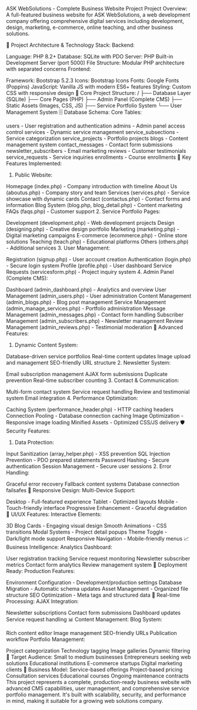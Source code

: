 ASK WebSolutions - Complete Business Website Project
Project Overview:
A full-featured business website for ASK WebSolutions, a web development company offering comprehensive digital services including development, design, marketing, e-commerce, online teaching, and other business solutions.

🚀 Project Architecture & Technology Stack:
Backend:

Language: PHP 8.2+
Database: SQLite with PDO
Server: PHP Built-in Development Server (port 5000)
File Structure: Modular PHP architecture with separated concerns
Frontend:

Framework: Bootstrap 5.2.3
Icons: Bootstrap Icons
Fonts: Google Fonts (Poppins)
JavaScript: Vanilla JS with modern ES6+ features
Styling: Custom CSS with responsive design
📁 Core Project Structure:
/
├── Database Layer (SQLite)
├── Core Pages (PHP)
├── Admin Panel (Complete CMS)
├── Static Assets (Images, CSS, JS)
├── Service Portfolio System
└── User Management System
🗄️ Database Schema:
Core Tables:

users - User registration and authentication
admins - Admin panel access control
services - Dynamic service management
service_subsections - Service categorization
service_projects - Portfolio projects
blogs - Content management system
contact_messages - Contact form submissions
newsletter_subscribers - Email marketing
reviews - Customer testimonials
service_requests - Service inquiries
enrollments - Course enrollments
🎯 Key Features Implemented:
1. Public Website:

Homepage (index.php) - Company introduction with timeline
About Us (aboutus.php) - Company story and team
Services (services.php) - Service showcase with dynamic cards
Contact (contactus.php) - Contact forms and information
Blog System (blog.php, blog_detail.php) - Content marketing
FAQs (faqs.php) - Customer support
2. Service Portfolio Pages:

Development (development.php) - Web development projects
Design (designing.php) - Creative design portfolio
Marketing (marketing.php) - Digital marketing campaigns
E-commerce (ecommerce.php) - Online store solutions
Teaching (teach.php) - Educational platforms
Others (others.php) - Additional services
3. User Management:

Registration (signup.php) - User account creation
Authentication (login.php) - Secure login system
Profile (profile.php) - User dashboard
Service Requests (servicesform.php) - Project inquiry system
4. Admin Panel (Complete CMS):

Dashboard (admin_dashboard.php) - Analytics and overview
User Management (admin_users.php) - User administration
Content Management (admin_blogs.php) - Blog post management
Service Management (admin_manage_services.php) - Portfolio administration
Message Management (admin_messages.php) - Contact form handling
Subscriber Management (admin_subscribers.php) - Newsletter management
Review Management (admin_reviews.php) - Testimonial moderation
🔧 Advanced Features:
1. Dynamic Content System:

Database-driven service portfolios
Real-time content updates
Image upload and management
SEO-friendly URL structure
2. Newsletter System:

Email subscription management
AJAX form submissions
Duplicate prevention
Real-time subscriber counting
3. Contact & Communication:

Multi-form contact system
Service request handling
Review and testimonial system
Email integration
4. Performance Optimization:

Caching System (performance_header.php) - HTTP caching headers
Connection Pooling - Database connection caching
Image Optimization - Responsive image loading
Minified Assets - Optimized CSS/JS delivery
🛡️ Security Features:
1. Data Protection:

Input Sanitization (array_helper.php) - XSS prevention
SQL Injection Prevention - PDO prepared statements
Password Hashing - Secure authentication
Session Management - Secure user sessions
2. Error Handling:

Graceful error recovery
Fallback content systems
Database connection failsafes
📱 Responsive Design:
Multi-Device Support:

Desktop - Full-featured experience
Tablet - Optimized layouts
Mobile - Touch-friendly interface
Progressive Enhancement - Graceful degradation
🎨 UI/UX Features:
Interactive Elements:

3D Blog Cards - Engaging visual design
Smooth Animations - CSS transitions
Modal Systems - Project detail popups
Theme Toggle - Dark/light mode support
Responsive Navigation - Mobile-friendly menus
📈 Business Intelligence:
Analytics Dashboard:

User registration tracking
Service request monitoring
Newsletter subscriber metrics
Contact form analytics
Review management system
🚀 Deployment Ready:
Production Features:

Environment Configuration - Development/production settings
Database Migration - Automatic schema updates
Asset Management - Organized file structure
SEO Optimization - Meta tags and structured data
🔄 Real-time Processing:
AJAX Integration:

Newsletter subscriptions
Contact form submissions
Dashboard updates
Service request handling
📊 Content Management:
Blog System:

Rich content editor
Image management
SEO-friendly URLs
Publication workflow
Portfolio Management:

Project categorization
Technology tagging
Image galleries
Dynamic filtering
🎯 Target Audience:
Small to medium businesses
Entrepreneurs seeking web solutions
Educational institutions
E-commerce startups
Digital marketing clients
💼 Business Model:
Service-based offerings
Project-based pricing
Consultation services
Educational courses
Ongoing maintenance contracts
This project represents a complete, production-ready business website with advanced CMS capabilities, user management, and comprehensive service portfolio management. It's built with scalability, security, and performance in mind, making it suitable for a growing web solutions company.
